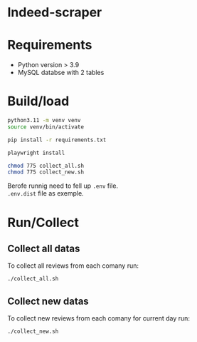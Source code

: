 # Indeed-scraper

# Requirements

* Python version > 3.9
* MySQL databse with 2 tables

# Build/load

``` bash
python3.11 -m venv venv
source venv/bin/activate

pip install -r requirements.txt

playwright install

chmod 775 collect_all.sh
chmod 775 collect_new.sh
```

Berofe runnig need to fell up <code>.env</code> file.<br>
<code>.env.dist</code> file as exemple.

# Run/Collect
## Collect all datas
To collect all reviews from each comany run:
```bash
./collect_all.sh
``` 

## Collect new datas
To collect new reviews from each comany for current day run:
```bash
./collect_new.sh
``` 